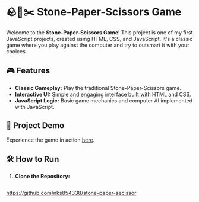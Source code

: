 # 🪨📄✂️ Stone-Paper-Scissors Game

Welcome to the **Stone-Paper-Scissors Game**! This project is one of my first JavaScript projects, created using HTML, CSS, and JavaScript. It's a classic game where you play against the computer and try to outsmart it with your choices.

## 🎮 Features

- **Classic Gameplay:** Play the traditional Stone-Paper-Scissors game.
- **Interactive UI:** Simple and engaging interface built with HTML and CSS.
- **JavaScript Logic:** Basic game mechanics and computer AI implemented with JavaScript.

## 🚀 Project Demo

Experience the game in action [here](https://relaxed-frangipane-52d311.netlify.app).

## 🛠️ How to Run

1. **Clone the Repository:**
   ```bash
  https://github.com/nks854338/stone-paper-secissor
